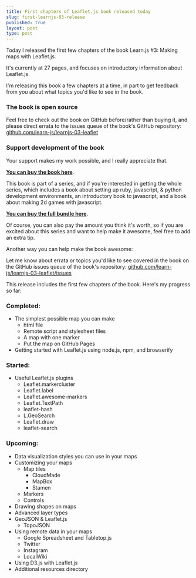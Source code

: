```yaml
---
title: First chapters of Leaflet.js book released today
slug: first-learnjs-03-release
published: true
layout: post
type: post
---
```


Today I released the first few chapters of the book Learn.js #3: Making maps with Leaflet.js.

It's currently at 27 pages, and focuses on introductory information about Leaflet.js.

I'm releasing this book a few chapters at a time, in part to get feedback from you about what topics you'd like to see in the book.

### The book is open source
Feel free to check out the book on GitHub before/rather than buying it, and please direct errata to the issues queue of the book's GitHub repository: [github.com/learn-js/learnjs-03-leaflet](https://github.com/learn-js/learnjs-03-leaflet)

### Support development of the book
Your support makes my work possible, and I really appreciate that. 

**[You can buy the book here](https://gumroad.com/l/learnjs03)**.

This book is part of a series, and if you're interested in getting the whole series, which includes a book about setting up ruby, javascript, & python development environments, an introductory book to javascript, and a book about making 2d games with javascript.

**[You can buy the full bundle here](https://gumroad.com/l/bundle01)**.

Of course, you can also pay the amount you think it's worth, so if you are excited about this series and want to help make it awesome, feel free to add an extra tip.

Another way you can help make the book awesome:

Let me know about errata or topics you'd like to see covered in the book on the GitHub issues queue of the book's repository: [github.com/learn-js/learnjs-03-leaflet/issues](https://github.com/learn-js/learnjs-03-leaflet/issues)

This release includes the first few chapters of the book. Here's my progress so far:

### Completed:
- The simplest possible map you can make
  - html file
  - Remote script and stylesheet files
  - A map with one marker
  - Put the map on GitHub Pages
- Getting started with Leaflet.js using node.js, npm, and browserify

### Started:

- Useful Leaflet.js plugins
  - Leaflet.markercluster
  - Leaflet.label
  - Leaflet.awesome-markers
  - Leaflet.TextPath
  - leaflet-hash
  - L.GeoSearch
  - Leaflet.draw
  - leaflet-search

### Upcoming:
- Data visualization styles you can use in your maps
- Customizing your maps
  - Map tiles
    - CloudMade
    - MapBox
    - Stamen
  - Markers
  - Controls
- Drawing shapes on maps
- Advanced layer types
- GeoJSON & Leaflet.js
  - TopoJSON
- Using remote data in your maps
  - Google Spreadsheet and Tabletop.js
  - Twitter
  - Instagram
  - LocalWiki
- Using D3.js with Leaflet.js
- Additional resources directory